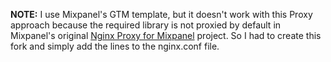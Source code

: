 **NOTE:** I use Mixpanel's GTM template, but it doesn't work with this Proxy approach because the required library is not proxied by default in Mixpanel's original [Nginx Proxy for Mixpanel](https://github.com/mixpanel/tracking-proxy) project. So I had to create this fork and simply add the lines to the nginx.conf file.

[Digital Ocean Btn]: https://www.deploytodo.com/do-btn-blue.svg
[Digital Ocean Deploy]: https://cloud.digitalocean.com/apps/new?repo=https://github.com/AgustinPelaez/mixpanel-tracking-proxy-with-gtm/tree/master
